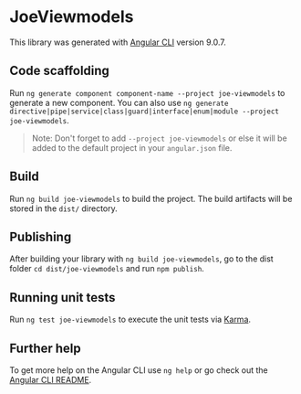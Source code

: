 # JoeViewmodels

This library was generated with [Angular CLI](https://github.com/angular/angular-cli) version 9.0.7.

## Code scaffolding

Run `ng generate component component-name --project joe-viewmodels` to generate a new component. You can also use `ng generate directive|pipe|service|class|guard|interface|enum|module --project joe-viewmodels`.
> Note: Don't forget to add `--project joe-viewmodels` or else it will be added to the default project in your `angular.json` file. 

## Build

Run `ng build joe-viewmodels` to build the project. The build artifacts will be stored in the `dist/` directory.

## Publishing

After building your library with `ng build joe-viewmodels`, go to the dist folder `cd dist/joe-viewmodels` and run `npm publish`.

## Running unit tests

Run `ng test joe-viewmodels` to execute the unit tests via [Karma](https://karma-runner.github.io).

## Further help

To get more help on the Angular CLI use `ng help` or go check out the [Angular CLI README](https://github.com/angular/angular-cli/blob/master/README.md).

